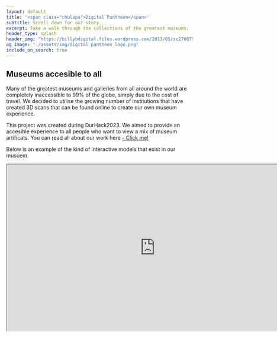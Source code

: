 ```yaml
---
layout: default
title: '<span class="chulapa">Digital Pantheon</span>'
subtitle: Scroll down for our story...
excerpt: Take a walk through the collections of the greatest museums.
header_type: splash
header_img: "https://billybdigital.files.wordpress.com/2013/05/sc270875.jpg?w=960&h=400&crop=1"
og_image: "./assets/img/digital_pantheon_logo.png"
include_on_search: true
---
```


<div class="text-center my-4 py-5 px-3 rounded-lg">
 <h2 class="font-weight-bold py-4">Museums accesible to all</h2>
 <p class="lead font-weight-light py-2">Many of the greatest museums and galleries from all around the world are completely inaccessible to 99% of the globe, simply due to the cost of travel. We decided to utilise the growing number of institutions that have created 3D scans that can be found online to create our own museum experience.</p>
<p>This project was created during DurHack2023. We aimed to provide an accesible experience to all people who want to view a mix of museum artificats. You can read all about our work here <a class="font-weight-bold" href="https://devpost.com/software/digital-pantheon">- Click me!</a></p>
<p class = "lead font-weight-light py-1">Below is an example of the kind of interactive models that exist in our musuem.</p>
</div>

<iframe name="Smithsonian Voyager" src="https://3d-api.si.edu/voyager/3d_package:bebffbcb-1435-4626-b4d1-b9dc0b7d63f7" width="800" height="450" allow="xr; xr-spatial-tracking; fullscreen"></iframe>